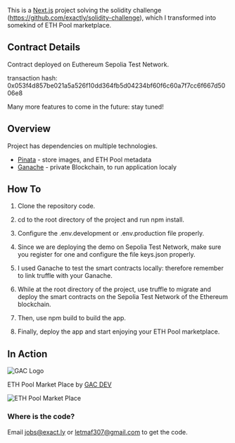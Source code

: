 This is a [Next.js](https://nextjs.org/) project solving the solidity challenge (https://github.com/exactly/solidity-challenge), which I transformed into somekind of ETH Pool marketplace.

## Contract Details

Contract deployed on Euthereum Sepolia Test Network.

transaction hash: 0x053f4d857be021a5a526f10dd364fb5d04234bf60f6c60a7f7cc6f667d5006e8

Many more features to come in the future: stay tuned!

## Overview

Project has dependencies on multiple technologies.

- [Pinata](https://app.pinata.cloud/) - store images, and ETH Pool metadata
- [Ganache](https://trufflesuite.com/ganache/) - private Blockchain, to run application localy

## How To

1. Clone the repository code.

2. cd to the root directory of the project and run npm install.

3. Configure the .env.development or .env.production file properly.

4. Since we are deploying the demo on Sepolia Test Network, make sure you register for one and configure the file keys.json properly.

5. I used Ganache to test the smart contracts locally: therefore remember to link truffle with your Ganache.

6. While at the root directory of the project, use truffle to migrate and deploy the smart contracts on the Sepolia Test Network of the Ethereum blockchain.

7. Then, use npm build to build the app.

8. Finally, deploy the app and start enjoying your ETH Pool marketplace.

## In Action

![GAC Logo](https://geniusandcourage.com/favicon.ico)

ETH Pool Market Place by [GAC DEV](https://geniusandcourage.com)

![ETH Pool Market Place](https://hlwsdtech.com:8081/images/ETHPool.jpg)

### Where is the code?

Email jobs@exact.ly or letmaf307@gmail.com to get the code.
